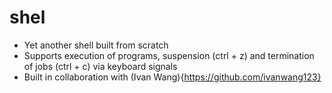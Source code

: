 # shel
- Yet another shell built from scratch
- Supports execution of programs, suspension (ctrl + z) and termination of jobs (ctrl + c) via keyboard signals
- Built in collaboration with (Ivan Wang){https://github.com/ivanwang123}
